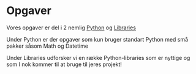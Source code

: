 # Opgaver

Vores opgaver er del i 2 nemlig [Python](./Python) og [Libraries](./Libraries)

Under Python er der opgaver som kun bruger standart Python med små pakker såsom Math og Datetime

Under Libraries udforsker vi en række Python-libraries som er nyttige og som I nok kommer til at bruge til jeres projekt!
